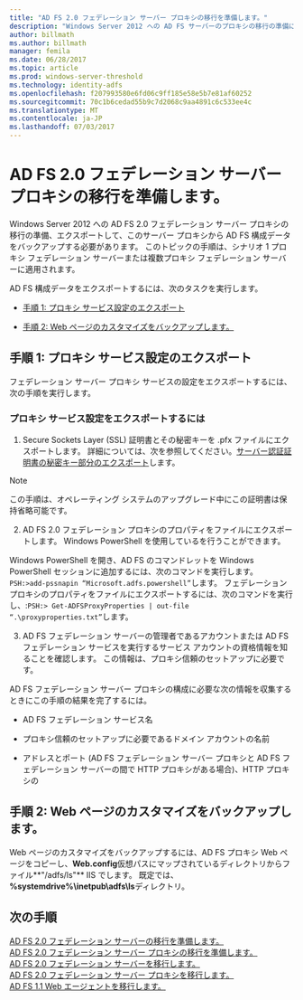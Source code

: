 ```yaml
---
title: "AD FS 2.0 フェデレーション サーバー プロキシの移行を準備します。"
description: "Windows Server 2012 への AD FS サーバーのプロキシの移行の準備について説明します。"
author: billmath
ms.author: billmath
manager: femila
ms.date: 06/28/2017
ms.topic: article
ms.prod: windows-server-threshold
ms.technology: identity-adfs
ms.openlocfilehash: f207993580e6fd06c9ff185e58e5b7e81af60252
ms.sourcegitcommit: 70c1b6cedad55b9c7d2068c9aa4891c6c533ee4c
ms.translationtype: MT
ms.contentlocale: ja-JP
ms.lasthandoff: 07/03/2017
---
```

# <a name="prepare-to-migrate-the-ad-fs-20-federation-server-proxy"></a>AD FS 2.0 フェデレーション サーバー プロキシの移行を準備します。

Windows Server 2012 への AD FS 2.0 フェデレーション サーバー プロキシの移行の準備、エクスポートして、このサーバー プロキシから AD FS 構成データをバックアップする必要があります。  このトピックの手順は、シナリオ 1 プロキシ フェデレーション サーバーまたは複数プロキシ フェデレーション サーバーに適用されます。  
  
 AD FS 構成データをエクスポートするには、次のタスクを実行します。  
  
-   [手順 1: プロキシ サービス設定のエクスポート](#step-1-export-proxy-service-settings)  
  
-   [手順 2: Web ページのカスタマイズをバックアップします。](#step-2-back-up-webpage-customizations)  
  
##  <a name="step-1-export-proxy-service-settings"></a>手順 1: プロキシ サービス設定のエクスポート  
 フェデレーション サーバー プロキシ サービスの設定をエクスポートするには、次の手順を実行します。  
  
### <a name="to-export-proxy-service-settings"></a>プロキシ サービス設定をエクスポートするには  
  
1.  Secure Sockets Layer (SSL) 証明書とその秘密キーを .pfx ファイルにエクスポートします。 詳細については、次を参照してください。[サーバー認証証明書の秘密キー部分のエクスポート](export-the-private-key-portion-of-a-server-authentication-certificate.md)します。  
  
> [!NOTE]
>  この手順は、オペレーティング システムのアップグレード中にこの証明書は保持省略可能です。  
  
2.  AD FS 2.0 フェデレーション プロキシのプロパティをファイルにエクスポートします。 Windows PowerShell を使用しているを行うことができます。  
  
Windows PowerShell を開き、AD FS のコマンドレットを Windows PowerShell セッションに追加するには、次のコマンドを実行します。`PSH:>add-pssnapin “Microsoft.adfs.powershell”`します。 フェデレーション プロキシのプロパティをファイルにエクスポートするには、次のコマンドを実行し、:`PSH:> Get-ADFSProxyProperties | out-file “.\proxyproperties.txt”`します。  
  
3.  AD FS フェデレーション サーバーの管理者であるアカウントまたは AD FS フェデレーション サービスを実行するサービス アカウントの資格情報を知ることを確認します。  この情報は、プロキシ信頼のセットアップに必要です。  
  
 AD FS フェデレーション サーバー プロキシの構成に必要な次の情報を収集するときにこの手順の結果を完了するには。  
  
-   AD FS フェデレーション サービス名  
  
-   プロキシ信頼のセットアップに必要であるドメイン アカウントの名前  
  
-   アドレスとポート (AD FS フェデレーション サーバー プロキシと AD FS フェデレーション サーバーの間で HTTP プロキシがある場合)、HTTP プロキシの  
  
##  <a name="step-2-back-up-webpage-customizations"></a>手順 2: Web ページのカスタマイズをバックアップします。  
 Web ページのカスタマイズをバックアップするには、AD FS プロキシ Web ページをコピーし、**Web.config**仮想パスにマップされているディレクトリからファイル**"/adfs/ls"** IIS でします。  既定では、**%systemdrive%\inetpub\adfs\ls**ディレクトリ。  
  
## <a name="next-steps"></a>次の手順
 [AD FS 2.0 フェデレーション サーバーの移行を準備します。](prepare-to-migrate-ad-fs-fed-server.md)   
 [AD FS 2.0 フェデレーション サーバー プロキシの移行を準備します。](prepare-to-migrate-ad-fs-fed-proxy.md)   
 [AD FS 2.0 フェデレーション サーバーを移行します。](migrate-the-ad-fs-fed-server.md)   
 [AD FS 2.0 フェデレーション サーバー プロキシを移行します。](migrate-the-ad-fs-2-fed-server-proxy.md)   
 [AD FS 1.1 Web エージェントを移行します。](migrate-the-ad-fs-web-agent.md)